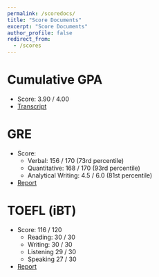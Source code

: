 ```yaml
---
permalink: /scoredocs/
title: "Score Documents"
excerpt: "Score Documents"
author_profile: false
redirect_from: 
  - /scores
---
```


Cumulative GPA
======
* Score: 3.90 / 4.00
* [Transcript](https://drive.google.com/file/d/1Gq0DOP_45oijrreBToUBjPBrFyrtfa5Q/view?usp=sharing)

GRE
======
* Score:
  * Verbal: 156 / 170 (73rd percentile)
  * Quantitative: 168 / 170 (93rd percentile)
  * Analytical Writing: 4.5 / 6.0 (81st percentile)
* [Report](https://drive.google.com/file/d/1x4mS5UJ7tsZNjkMRhs4O7rLwAOnSK5d4/view?usp=sharing)

TOEFL (iBT)
======
* Score: 116 / 120
  * Reading: 30 / 30
  * Writing: 30 / 30
  * Listening 29 / 30
  * Speaking 27 / 30
* [Report](https://drive.google.com/file/d/1UoFBeTP3m-vmqH2PD6UJKIdf2sMjFDJ4/view?usp=sharing)
